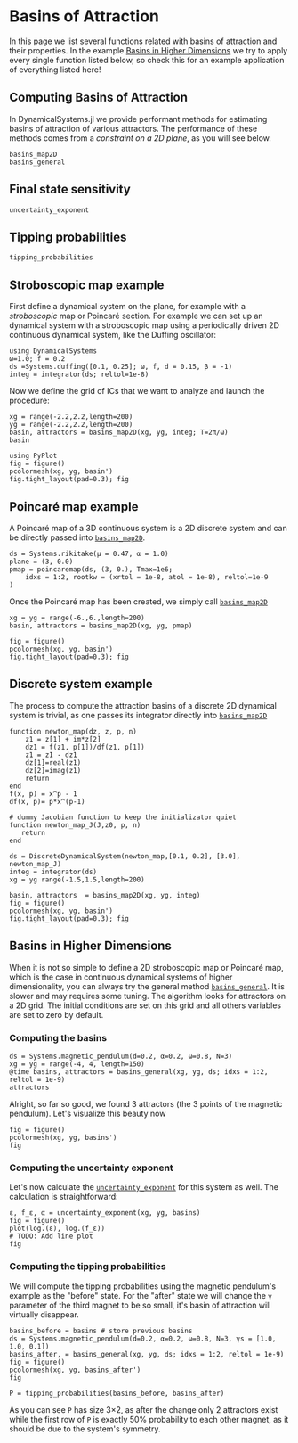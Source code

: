 # Basins of Attraction

In this page we list several functions related with basins of attraction and their properties. In the example [Basins in Higher Dimensions](@ref) we try to apply every single function listed below, so check this for an example application of everything listed here!

## Computing Basins of Attraction

In DynamicalSystems.jl we provide performant methods for estimating basins of attraction of various attractors.
The performance of these methods comes from a _constraint on a 2D plane_, as you will see below.

```@docs
basins_map2D
basins_general
```

## Final state sensitivity
```@docs
uncertainty_exponent
```

## Tipping probabilities
```@docs
tipping_probabilities
```

## Stroboscopic map example
First define a dynamical system on the plane, for example with a *stroboscopic* map or Poincaré section. For example we can set up an dynamical system with a stroboscopic map using a periodically driven 2D continuous dynamical system, like the Duffing oscillator:
```@example MAIN
using DynamicalSystems
ω=1.0; f = 0.2
ds =Systems.duffing([0.1, 0.25]; ω, f, d = 0.15, β = -1)
integ = integrator(ds; reltol=1e-8)
```

Now we define the grid of ICs that we want to analyze and launch the procedure:

```@example MAIN
xg = range(-2.2,2.2,length=200)
yg = range(-2.2,2.2,length=200)
basin, attractors = basins_map2D(xg, yg, integ; T=2π/ω)
basin
```

```@example MAIN
using PyPlot
fig = figure()
pcolormesh(xg, yg, basin')
fig.tight_layout(pad=0.3); fig
```

## Poincaré map example

A Poincaré map of a 3D continuous system is a 2D discrete system and can be directly passed into [`basins_map2D`](@ref).
```@example MAIN
ds = Systems.rikitake(μ = 0.47, α = 1.0)
plane = (3, 0.0)
pmap = poincaremap(ds, (3, 0.), Tmax=1e6;
    idxs = 1:2, rootkw = (xrtol = 1e-8, atol = 1e-8), reltol=1e-9
)
```

Once the Poincaré map has been created, we simply call [`basins_map2D`](@ref)
```@example MAIN
xg = yg = range(-6.,6.,length=200)
basin, attractors = basins_map2D(xg, yg, pmap)

fig = figure()
pcolormesh(xg, yg, basin')
fig.tight_layout(pad=0.3); fig
```

## Discrete system example
The process to compute the attraction basins of a discrete 2D dynamical system is trivial,
as one passes its integrator directly into [`basins_map2D`](@ref)

```@example MAIN
function newton_map(dz, z, p, n)
    z1 = z[1] + im*z[2]
    dz1 = f(z1, p[1])/df(z1, p[1])
    z1 = z1 - dz1
    dz[1]=real(z1)
    dz[2]=imag(z1)
    return
end
f(x, p) = x^p - 1
df(x, p)= p*x^(p-1)

# dummy Jacobian function to keep the initializator quiet
function newton_map_J(J,z0, p, n)
   return
end

ds = DiscreteDynamicalSystem(newton_map,[0.1, 0.2], [3.0], newton_map_J)
integ = integrator(ds)
xg = yg range(-1.5,1.5,length=200)

basin, attractors  = basins_map2D(xg, yg, integ)
fig = figure()
pcolormesh(xg, yg, basin')
fig.tight_layout(pad=0.3); fig
```

## Basins in Higher Dimensions
When it is not so simple to define a 2D stroboscopic map or Poincaré map, which is the case in continuous dynamical systems of higher dimensionality, you can always try the general method [`basins_general`](@ref). It is slower and may requires some tuning.
The algorithm looks for attractors on a 2D grid.
The initial conditions are set on this grid and all others variables are set to zero by default.

### Computing the basins

```@example MAIN
ds = Systems.magnetic_pendulum(d=0.2, α=0.2, ω=0.8, N=3)
xg = yg = range(-4, 4, length=150)
@time basins, attractors = basins_general(xg, yg, ds; idxs = 1:2, reltol = 1e-9)
attractors
```
Alright, so far so good, we found 3 attractors (the 3 points of the magnetic pendulum).
Let's visualize this beauty now

```@example MAIN
fig = figure()
pcolormesh(xg, yg, basins')
fig
```

### Computing the uncertainty exponent

Let's now calculate the [`uncertainty_exponent`](@ref) for this system as well.
The calculation is straightforward:
```@example MAIN
ε, f_ε, α = uncertainty_exponent(xg, yg, basins)
fig = figure()
plot(log.(ε), log.(f_ε))
# TODO: Add line plot
fig
```

### Computing the tipping probabilities
We will compute the tipping probabilities using the magnetic pendulum's example
as the "before" state. For the "after" state we will change the `γ` parameter of the
third magnet to be so small, it's basin of attraction will virtually disappear.
```@example MAIN
basins_before = basins # store previous basins
ds = Systems.magnetic_pendulum(d=0.2, α=0.2, ω=0.8, N=3, γs = [1.0, 1.0, 0.1])
basins_after, = basins_general(xg, yg, ds; idxs = 1:2, reltol = 1e-9)
fig = figure()
pcolormesh(xg, yg, basins_after')
fig
```

```@example MAIN
P = tipping_probabilities(basins_before, basins_after)
```
As you can see `P` has size 3×2, as after the change only 2 attractors exist while the
first row of `P` is exactly 50% probability to each other magnet, as it should be due
to the system's symmetry.
